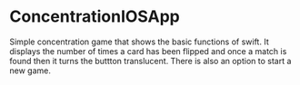 # ConcentrationIOSApp


Simple concentration game that shows the basic functions of swift. It displays the number of times a card has been flipped and once a match is found then it turns the buttton translucent. There is also an option to start a new game.
